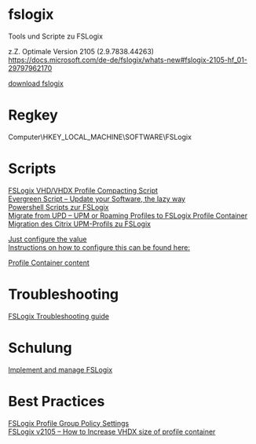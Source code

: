 # fslogix
Tools und Scripte zu FSLogix
  
z.Z. Optimale Version 2105 (2.9.7838.44263)  
https://docs.microsoft.com/de-de/fslogix/whats-new#fslogix-2105-hf_01-29797962170  
  
  
[download fslogix](https://docs.microsoft.com/en-us/fslogix/install-ht)

# Regkey  
Computer\HKEY_LOCAL_MACHINE\SOFTWARE\FSLogix  
  
# Scripts  
[FSLogix VHD/VHDX Profile Compacting Script](https://www.citrixirc.com/fslogix-vhdvhdx-profile-compacting-script/)  
[Evergreen Script – Update your Software, the lazy way](https://www.deyda.net/index.php/de/evergreen-script-de/)  
[Powershell Scripts zur FSLogix](https://github.com/Deyda/Microsoft)  
[Migrate from UPD – UPM or Roaming Profiles to FSLogix Profile Container](https://www.christiaanbrinkhoff.com/2020/02/14/youtube-how-to-migrate-from-upd-to-fslogix-profile-container-profiles-to-windows-virtual-desktop/)  
[Migration des Citrix UPM-Profils zu FSLogix](https://www.bujarra.com/migracion-del-perfil-citrix-upm-a-fslogix/?lang=de)  
  
[Just configure the value](https://docs.microsoft.com/en-us/fslogix/profile-container-configuration-reference#redirxmlsourcefolder)  
[Instructions on how to configure this can be found here:  ](https://social.msdn.microsoft.com/Forums/windows/en-US/029e130e-5892-4d1f-88a7-f8046d78f3b0/using-redirectionsxml-to-configure-what-to-copy-to-a-profile-with-fslogix)  

[Profile Container content](https://docs.microsoft.com/en-us/fslogix/manage-profile-content-cncpt)  
  
# Troubleshooting  
[FSLogix Troubleshooting guide](https://www.amorales.org/2020/04/fslogix-troubleshooting-guide.html)
  
# Schulung  
[Implement and manage FSLogix](https://docs.microsoft.com/en-us/learn/modules/implement-manage-fslogix/)  
  
# Best Practices  
[FSLogix Profile Group Policy Settings](https://ramprasadtech.com/wp-content/uploads/2020/12/FSLogix-Group-Policy-Settings-v1.0-17Sep20.xlsx)  
[FSLogix v2105 – How to Increase VHDX size of profile container](https://avdlogix.com/fslogix-increaseprofilesize)
  
